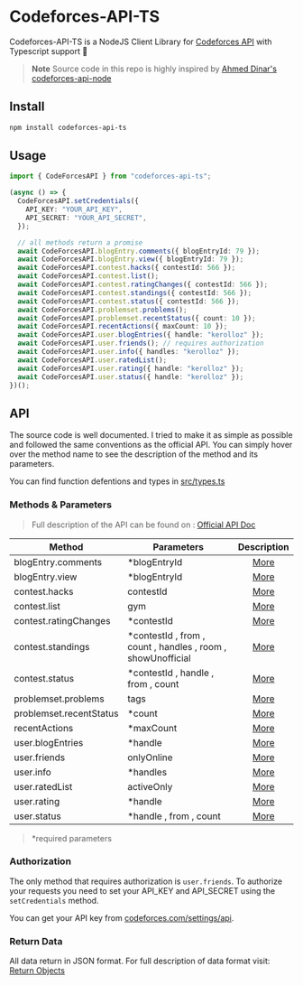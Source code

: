 # Codeforces-API-TS

Codeforces-API-TS is a NodeJS Client Library for [Codeforces API](http://codeforces.com/api/help) with Typescript support 💙

> **Note**
> Source code in this repo is highly inspired by [Ahmed Dinar's codeforces-api-node](https://github.com/ahmed-dinar/codeforces-api-node)

## Install

```sh
npm install codeforces-api-ts
```

## Usage

```typescript
import { CodeForcesAPI } from "codeforces-api-ts";

(async () => {
  CodeForcesAPI.setCredentials({
    API_KEY: "YOUR_API_KEY",
    API_SECRET: "YOUR_API_SECRET",
  });

  // all methods return a promise
  await CodeForcesAPI.blogEntry.comments({ blogEntryId: 79 });
  await CodeForcesAPI.blogEntry.view({ blogEntryId: 79 });
  await CodeForcesAPI.contest.hacks({ contestId: 566 });
  await CodeForcesAPI.contest.list();
  await CodeForcesAPI.contest.ratingChanges({ contestId: 566 });
  await CodeForcesAPI.contest.standings({ contestId: 566 });
  await CodeForcesAPI.contest.status({ contestId: 566 });
  await CodeForcesAPI.problemset.problems();
  await CodeForcesAPI.problemset.recentStatus({ count: 10 });
  await CodeForcesAPI.recentActions({ maxCount: 10 });
  await CodeForcesAPI.user.blogEntries({ handle: "kerolloz" });
  await CodeForcesAPI.user.friends(); // requires authorization
  await CodeForcesAPI.user.info({ handles: "kerolloz" });
  await CodeForcesAPI.user.ratedList();
  await CodeForcesAPI.user.rating({ handle: "kerolloz" });
  await CodeForcesAPI.user.status({ handle: "kerolloz" });
})();

```

## API

The source code is well documented. I tried to make it as simple as possible and followed the same conventions as the official API. You can simply hover over the method name to see the description of the method and its parameters.

You can find function defentions and types in [src/types.ts](src/types.ts)

### Methods & Parameters

>Full description of the API can be found on : [Official API Doc](http://codeforces.com/api/help)

| Method                   | Parameters                                                   |  Description |
| -----------------------  | ------------------------------------------------------------ |:-------------------------------------------------------------------:|
| blogEntry.comments       | *blogEntryId                                                 |  [More](http://codeforces.com/api/help/methods#blogEntry.comments)  |
| blogEntry.view           | *blogEntryId                                                 |  [More](http://codeforces.com/api/help/methods#blogEntry.view)  |
| contest.hacks            | contestId                                                    |  [More](http://codeforces.com/api/help/methods#contest.hacks)  |
| contest.list             | gym                                                          |  [More](http://codeforces.com/api/help/methods#contest.list)  |
| contest.ratingChanges    | *contestId                                                   |  [More](http://codeforces.com/api/help/methods#contest.ratingChanges)  |
| contest.standings        | *contestId , from , count , handles ,  room , showUnofficial |  [More](http://codeforces.com/api/help/methods#contest.standings)  |
| contest.status           | *contestId , handle , from , count                           |  [More](http://codeforces.com/api/help/methods#contest.status)  |
| problemset.problems      | tags                                                         |  [More](http://codeforces.com/api/help/methods#problemset.problems )  |
| problemset.recentStatus  | *count                                                       |  [More](http://codeforces.com/api/help/methods#problemset.recentStatus)  |
| recentActions            | *maxCount                                                    |  [More](http://codeforces.com/api/help/methods#recentActions)  |
| user.blogEntries         | *handle                                                      |  [More](http://codeforces.com/api/help/methods#user.blogEntries)  |
| user.friends             | onlyOnline                                                   |  [More](http://codeforces.com/api/help/methods#user.friends)  |
| user.info                | *handles                                                     |  [More](http://codeforces.com/api/help/methods#user.info)  |
| user.ratedList           | activeOnly                                                   |  [More](http://codeforces.com/api/help/methods#user.ratedList)  |
| user.rating              | *handle                                                      |  [More](http://codeforces.com/api/help/methods#user.rating)  |
| user.status              | *handle , from , count                                       |  [More](http://codeforces.com/api/help/methods#user.status)  |
>*required parameters


### Authorization

The only method that requires authorization is `user.friends`. To authorize your requests you need to set your API_KEY and API_SECRET using the `setCredentials` method.

You can get your API key from [codeforces.com/settings/api](http://codeforces.com/settings/api).

### Return Data

All data return in JSON format. For full description of data format visit: [Return Objects](http://codeforces.com/api/help/objects)
